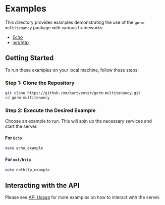 # Examples

This directory provides examples demonstrating the use of the `gorm-multitenancy` package with various frameworks:

- [Echo](echo/README.md)
- [net/http](nethttp/README.md)

## Getting Started

To run these examples on your local machine, follow these steps:

### Step 1: Clone the Repository

```bash
git clone https://github.com/bartventer/gorm-multitenancy.git
cd gorm-multitenancy
```

### Step 2: Execute the Desired Example

Choose an example to run. This will spin up the necessary services and start the server.

#### For `Echo`

```bash
make echo_example
```

#### For `net/http`

```bash
make nethttp_example
```

## Interacting with the API

Please see [API Usage](USAGE.md) for more examples on how to interact with the server.
